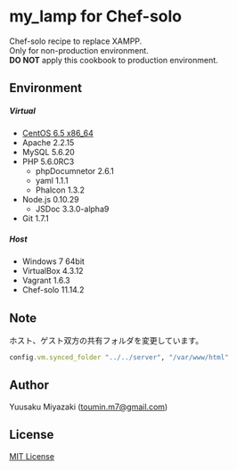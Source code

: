 # my_lamp for Chef-solo
Chef-solo recipe to replace XAMPP.  
Only for non-production environment.  
**DO NOT** apply this cookbook to production environment.

## Environment
##### Virtual
- [CentOS 6.5 x86_64](https://github.com/2creatives/vagrant-centos/releases/tag/v6.5.3)
- Apache 2.2.15
- MySQL 5.6.20
- PHP 5.6.0RC3
  - phpDocumnetor 2.6.1
  - yaml 1.1.1
  - Phalcon 1.3.2
- Node.js 0.10.29
  - JSDoc 3.3.0-alpha9
- Git 1.7.1

##### Host
- Windows 7 64bit
- VirtualBox 4.3.12
- Vagrant 1.6.3
- Chef-solo 11.14.2

## Note
ホスト、ゲスト双方の共有フォルダを変更しています。
```ruby
config.vm.synced_folder "../../server", "/var/www/html"
```

## Author
Yuusaku Miyazaki (toumin.m7@gmail.com)

## License
[MIT License](http://www.opensource.org/licenses/mit-license.php)